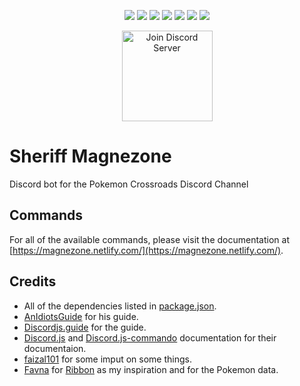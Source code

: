 <p align="center">
    <img src="https://img.shields.io/github/package-json/v/KunoichiZ/Magnezone.svg"> <a href="https://travis-ci.com/KunoichiZ/Magnezone"><img src="https://travis-ci.com/KunoichiZ/Magnezone.svg?token=qTv7Q7cSefqCStMArFcA&branch=master"></a> <img src="https://img.shields.io/website/https/magnezone.netlify.com.svg?label=documentation&logo=vue.js"> <a href="https://depfu.com/repos/KunoichiZ/Magnezone?project_id=8179"><img src="https://badges.depfu.com/badges/50387fc63aa606a42520f049541a0e65/overview.svg"></a> <img src="https://img.shields.io/github/license/KunoichiZ/Magnezone.svg"> <img src="https://img.shields.io/node/v/awesome-djs.svg"> <img src="https://img.shields.io/npm/v/awesome-djs.svg">
</p>

<p align="center">
        <a href="https://discord.gg/uxMSGK"><img src="https://discordapp.com/api/guilds/165459248703209472/widget.png?style=banner3" alt="Join Discord Server" height="145px"/></a>
</p>

# Sheriff Magnezone
Discord bot for the Pokemon Crossroads Discord Channel

## Commands
For all of the available commands, please visit the documentation at [https://magnezone.netlify.com/](https://magnezone.netlify.com/).

## Credits
* All of the dependencies listed in [package.json](./package.json).
* [AnIdiotsGuide](https://anidiots.guide/) for his guide.
* [Discordjs.guide](https://discordjs.guide) for the guide.
* [Discord.js](https://discord.js.org/#/docs/main/stable/general/welcome) and [Discord.js-commando](https://discord.js.org/#/docs/commando/master/general/welcome) documentation for their documentaion.
* [faizal101](https://github.com/faizal101) for some imput on some things.
* [Favna](https://github.com/Favna) for [Ribbon](https://github.com/Favna/ribbon) as my inspiration and for the Pokemon data.